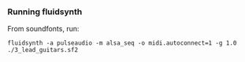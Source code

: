 ### Running fluidsynth

From soundfonts, run:

```
fluidsynth -a pulseaudio -m alsa_seq -o midi.autoconnect=1 -g 1.0 ./3_lead_guitars.sf2
```
